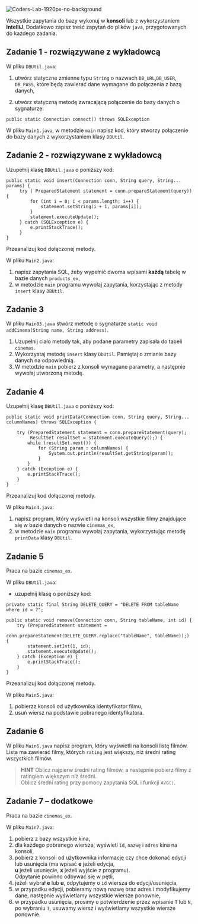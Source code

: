 ![Coders-Lab-1920px-no-background](https://user-images.githubusercontent.com/152855/73064373-5ed69780-3ea1-11ea-8a71-3d370a5e7dd8.png)


Wszystkie zapytania do bazy wykonuj w **konsoli** lub z wykorzystaniem **IntelliJ**.
Dodatkowo zapisz treść zapytań do plików ``java``, przygotowanych do każdego zadania.  

## Zadanie 1 - rozwiązywane z wykładowcą

W pliku `DBUtil.java`:
1. utwórz statyczne zmienne typu `String` o nazwach `DB_URL`,`DB_USER`, `DB_PASS`, 
 które będą zawierać dane wymagane do połączenia z bazą danych,
 
2. utwórz statyczną metodę zwracającą połączenie do bazy danych o sygnaturze:

`public static Connection connect() throws SQLException`


W pliku `Main1.java`, w metodzie `main` napisz kod, który stworzy połączenie do bazy danych z wykorzystaniem klasy `DBUtil`.

## Zadanie 2 - rozwiązywane z wykładowcą

Uzupełnij klasę `DBUtil.java` o poniższy kod:
```  
public static void insert(Connection conn, String query, String... params) {
     try ( PreparedStatement statement = conn.prepareStatement(query)) {
         for (int i = 0; i < params.length; i++) {
             statement.setString(i + 1, params[i]);
         }
         statement.executeUpdate();
     } catch (SQLException e) {
         e.printStackTrace();
     }
}
```
Przeanalizuj kod dołączonej metody.

W pliku `Main2.java`:  

1. napisz zapytania SQL, żeby wypełnić dwoma wpisami **każdą** tabelę w bazie danych ```products_ex```,
2. w metodzie `main` programu wywołaj zapytania, korzystając z metody `insert` klasy `DBUtil`.

## Zadanie 3
W pliku `Main03.java` stwórz metodę o sygnaturze `static void addCinema(String name, String address)`.

1. Uzupełnij ciało metody tak, aby podane parametry zapisała do tabeli `cinemas`.
2. Wykorzystaj metodę `insert` klasy `DbUtil`. Pamiętaj o zmianie bazy danych na odpowiednią.
3. W metodzie `main` pobierz z konsoli wymagane parametry, a następnie wywołaj utworzoną metodę.

## Zadanie 4
Uzupełnij klasę `DBUtil.java` o poniższy kod:
```  
public static void printData(Connection conn, String query, String... columnNames) throws SQLException {

    try (PreparedStatement statement = conn.prepareStatement(query);
         ResultSet resultSet = statement.executeQuery();) {
        while (resultSet.next()) {
            for (String param : columnNames) {
                System.out.println(resultSet.getString(param));
            }
        }
    } catch (Exception e) {
        e.printStackTrace();
    }
}
```
Przeanalizuj kod dołączonej metody.

W pliku `Main4.java`:

1. napisz program, który wyświetli na konsoli wszystkie filmy znajdujące się w bazie danych o nazwie ```cinemas_ex```,
2. w metodzie `main` programu wywołaj zapytania, wykorzystując metodę `printData` klasy `DBUtil`.

## Zadanie 5
Praca na bazie `cinemas_ex`.


W pliku `DBUtil.java`:
 - uzupełnij klasę o poniższy kod:
```  
private static final String DELETE_QUERY = "DELETE FROM tableName where id = ?";

public static void remove(Connection conn, String tableName, int id) {
    try (PreparedStatement statement = 
                    conn.prepareStatement(DELETE_QUERY.replace("tableName", tableName));) {
        statement.setInt(1, id);
        statement.executeUpdate();
    } catch (Exception e) {
        e.printStackTrace();
    }
}
```
Przeanalizuj kod dołączonej metody.

W pliku `Main5.java`:  

1. pobierzz konsoli od użytkownika identyfikator filmu,
2. usuń wiersz na podstawie pobranego identyfikatora.


## Zadanie 6

W pliku `Main6.java` napisz program, który wyświetli na konsoli listę filmów.  
Lista ma zawierać filmy, których `rating` jest większy, niż średni rating wszystkich filmów.  
  
>**HINT**
>Oblicz najpierw średni rating filmów, a następnie pobierz filmy z ratingiem większym niż średni.  
>Oblicz średni rating przy pomocy zapytania SQL i funkcji `AVG()`.

## Zadanie 7 – dodatkowe
           
Praca na bazie `cinemas_ex`.  

W pliku `Main7.java`:  
1. pobierz z bazy wszystkie kina,
2. dla każdego pobranego wiersza, wyświetl `id`, `nazwę` i `adres` kina na konsoli,
3. pobierz z konsoli od użytkownika informację czy chce dokonać edycji lub usunięcia (ma wpisać **e** jeżeli edycja,  
**u** jeżeli usunięcie, **x** jeżeli wyjście z programu).  
Odpytanie powinno odbywać się w pętli,
4. jeżeli wybrał **e** lub **u**, odpytujemy o `id` wiersza do edycji/usunięcia,
5. w przypadku edycji, pobieramy nową nazwę oraz adres i modyfikujemy dane, następnie wyświetlamy wszystkie wiersze ponownie,
6. w przypadku usunięcia, prosimy o potwierdzenie przez wpisanie `T` lub `N`, po wybraniu `T`,
usuwamy wiersz i wyświetlamy wszystkie wiersze ponownie.
